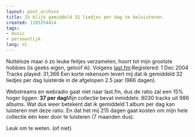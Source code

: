 ```yaml
---
layout: post_archive
title: Ik blijk gemiddeld 32 liedjes per dag te beluisteren.
created: 1185354414
tags:
- music
- persoonlijk
lang: nl
---
```

Nutteloze maar ó zo leuke feitjes verzamelen, hoort tot mijn grootste hobbies (is geeks eigen, geloof ik). Volgens [last.fm](http://www.last.fm/user/bler/):Registered: 1 Dec 2004 Tracks played:  31,366 Een korte rekensom levert mij dat ik gemiddeld 32 liedjes per dag luisterde in de afgelopen 2.5 jaar (966 dagen).

Webstreams en webradio gaat niet naar last.fm, dus de ratio zal een 15% hoger liggen: **37 per dag**Mijn collectie bevat inmiddels: 8030 tracks uit 986 albums. Wat dus weer betekent dat ik gemiddeld 1 album per dag kan luisteren met deze ratio. En dat het mij 215 dagen gaat kosten om mijn hele collectie één keer door te luisteren (7 maanden dus).

Leuk om te weten. (of niet)
